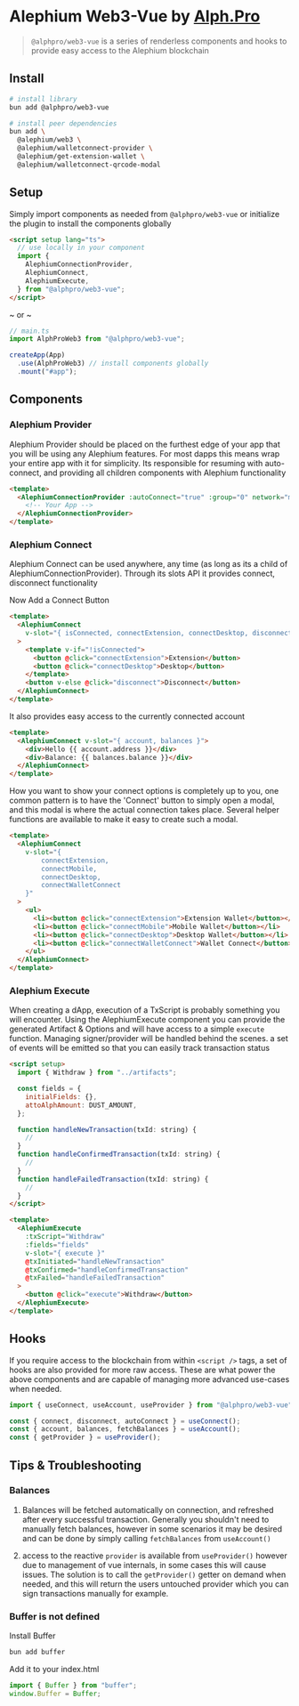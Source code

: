 # Alephium Web3-Vue by [Alph.Pro](https://alph.pro)

> `@alphpro/web3-vue` is a series of renderless components and hooks to provide easy access to the Alephium blockchain

## Install

```sh
# install library
bun add @alphpro/web3-vue

# install peer dependencies
bun add \
  @alephium/web3 \
  @alephium/walletconnect-provider \
  @alephium/get-extension-wallet \
  @alephium/walletconnect-qrcode-modal
```

## Setup

Simply import components as needed from `@alphpro/web3-vue` or initialize the plugin to install the components globally

```html
<script setup lang="ts">
  // use locally in your component
  import {
    AlephiumConnectionProvider,
    AlephiumConnect,
    AlephiumExecute,
  } from "@alphpro/web3-vue";
</script>
```

~ or ~

```ts
// main.ts
import AlphProWeb3 from "@alphpro/web3-vue";

createApp(App)
  .use(AlphProWeb3) // install components globally
  .mount("#app");
```

## Components

### Alephium Provider

Alephium Provider should be placed on the furthest edge of your app that you will be using any Alephium features. For most dapps this means wrap your entire app with it for simplicity. Its responsible for resuming with auto-connect, and providing all children components with Alephium functionality

```html
<template>
  <AlephiumConnectionProvider :autoConnect="true" :group="0" network="mainnet">
    <!-- Your App -->
  </AlephiumConnectionProvider>
</template>
```

### Alephium Connect

Alephium Connect can be used anywhere, any time (as long as its a child of AlephiumConnectionProvider). Through its slots API it provides connect, disconnect functionality

Now Add a Connect Button

```html
<template>
  <AlephiumConnect
    v-slot="{ isConnected, connectExtension, connectDesktop, disconnect }"
  >
    <template v-if="!isConnected">
      <button @click="connectExtension">Extension</button>
      <button @click="connectDesktop">Desktop</button>
    </template>
    <button v-else @click="disconnect">Disconnect</button>
  </AlephiumConnect>
</template>
```

It also provides easy access to the currently connected account

```html
<template>
  <AlephiumConnect v-slot="{ account, balances }">
    <div>Hello {{ account.address }}</div>
    <div>Balance: {{ balances.balance }}</div>
  </AlephiumConnect>
</template>
```

How you want to show your connect options is completely up to you, one common pattern is to have the 'Connect' button to simply open a modal, and this modal is where the actual connection takes place. Several helper functions are available to make it easy to create such a modal.

```html
<template>
  <AlephiumConnect
    v-slot="{ 
        connectExtension, 
        connectMobile, 
        connectDesktop, 
        connectWalletConnect 
    }"
  >
    <ul>
      <li><button @click="connectExtension">Extension Wallet</button></li>
      <li><button @click="connectMobile">Mobile Wallet</button></li>
      <li><button @click="connectDesktop">Desktop Wallet</button></li>
      <li><button @click="connectWalletConnect">Wallet Connect</button></li>
    </ul>
  </AlephiumConnect>
</template>
```

### Alephium Execute

When creating a dApp, execution of a TxScript is probably something you will encounter. Using the AlephiumExecute component you can provide the generated Artifact & Options and will have access to a simple `execute` function. Managing signer/provider will be handled behind the scenes. a set of events will be emitted so that you can easily track transaction status

```html
<script setup>
  import { Withdraw } from "../artifacts";

  const fields = {
    initialFields: {},
    attoAlphAmount: DUST_AMOUNT,
  };

  function handleNewTransaction(txId: string) {
    //
  }
  function handleConfirmedTransaction(txId: string) {
    //
  }
  function handleFailedTransaction(txId: string) {
    //
  }
</script>

<template>
  <AlephiumExecute
    :txScript="Withdraw"
    :fields="fields"
    v-slot="{ execute }"
    @txInitiated="handleNewTransaction"
    @txConfirmed="handleConfirmedTransaction"
    @txFailed="handleFailedTransaction"
  >
    <button @click="execute">Withdraw</button>
  </AlephiumExecute>
</template>
```

## Hooks

If you require access to the blockchain from within `<script />` tags, a set of hooks are also provided for more raw access. These are what power the above components and are capable of managing more advanced use-cases when needed.

```ts
import { useConnect, useAccount, useProvider } from "@alphpro/web3-vue";

const { connect, disconnect, autoConnect } = useConnect();
const { account, balances, fetchBalances } = useAccount();
const { getProvider } = useProvider();
```

## Tips & Troubleshooting

### Balances

1. Balances will be fetched automatically on connection, and refreshed after every successful transaction. Generally you shouldn't need to manually fetch balances, however in some scenarios it may be desired and can be done by simply calling `fetchBalances` from `useAccount()`

2. access to the reactive `provider` is available from `useProvider()` however due to management of vue internals, in some cases this will cause issues. The solution is to call the `getProvider()` getter on demand when needed, and this will return the users untouched provider which you can sign transactions manually for example.

### Buffer is not defined
Install Buffer
```sh
bun add buffer
```
Add it to your index.html
```ts
import { Buffer } from "buffer";
window.Buffer = Buffer;
```
